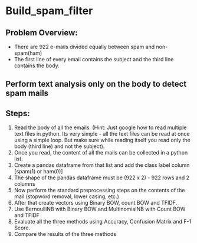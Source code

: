 # Build_spam_filter

## Problem Overview:

* There are 922 e-mails divided equally between spam and non-spam(ham)
* The first line of every email contains the subject and the third line contains the body.

## Perform text analysis only on the body to detect spam mails

## Steps:
1. Read the body of all the emails. (Hint: Just google how to read multiple text files in python. Its very simple - all the text files can be read at once using a simple loop. But make sure while reading itself you read only the body (third line) and not the subject).
2. Once you read, the content of all the mails can be collected in a python list.
3. Create a pandas dataframe from that list and add the class label column [spam(1) or ham(0)]
4. The shape of the pandas dataframe must be (922 x 2) - 922 rows and 2 columns
5. Now perform the standard preprocessing steps on the contents of the mail (stopword removal, lower casing, etc.)
6. After that create vectors using Binary BOW, count BOW and TFIDF.
7. Use BernoulliNB with Binary BOW and MultinomialNB with Count BOW and TFIDF
8. Evaluate all the three methods using Accuracy, Confusion Matrix and F-1 Score.
9. Compare the results of the three methods
